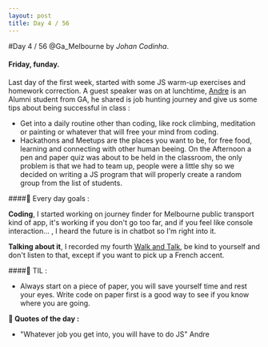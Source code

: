 ```yaml
---
layout: post
title: Day 4 / 56
---
```

#Day 4 / 56
@Ga_Melbourne by *Johan Codinha*.  

#### Friday, funday.  

Last day of the first week, started with some JS warm-up exercises and homework correction. A guest speaker was on at lunchtime, [Andre](https://www.linkedin.com/in/andrevidic) is an Alumni student from GA, he shared is job hunting journey  and give us some tips about being successful in class :  
- Get into a daily routine other than coding, like rock climbing, meditation or painting or whatever that will free your mind from coding.
- Hackathons and Meetups are the places you want to be, for free food, learning and connecting with other human beeing.
On the Afternoon a pen and paper quiz was about to be held in the classroom, the only problem is that we had to team up, people were a little shy so we decided on writing a JS program that will properly create a random group from the list of students.

####:dart: Every day goals :  

**Coding**, I started working on  journey finder for Melbourne public transport kind of app, it's working if you don't go too far, and if you feel like console interaction... , I heard the future is in chatbot so I'm right into it.

**Talking about it**,  I recorded my fourth [Walk and Talk](https://soundcloud.com/johan-c-819300950/walk-and-talk-day-4-58), be kind to yourself and don't listen to that, except if you want to pick up a French accent.

####:book: TIL :

- Always start on a piece of paper, you will save yourself time and rest your eyes. Write code on paper first is a good way to see if you know where you are going.

**:shell: Quotes of the day :**
- "Whatever job you get into, you will have to do JS" Andre
